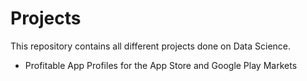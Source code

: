 # Projects

This repository contains all different projects done on Data Science.

+ Profitable App Profiles for the App Store and Google Play Markets
